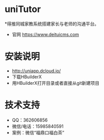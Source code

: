 # uniTutor
*得推同城家教系统搭建家长与老师的沟通平台。
* 官网 https://www.deituicms.com 

# 安装说明
* http://uniapp.dcloud.io/ 
* 下载HBuilderX 
* 用HBuilderX打开目录或者直接从git新建项目 
# 技术支持
* QQ：362606856
* 微信/电话：15985840591
* 案例：微信“福鼎口福白茶”

